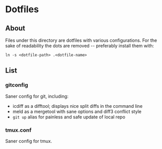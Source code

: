 # Dotfiles

## About

Files under this directory are dotfiles with various configurations.
For the sake of readability the dots are removed -- preferably install them with:

`ln -s <dotfile-path> .<dotfile-name>`

## List

### gitconfig

Saner config for git, including:

* icdiff as a difftool; displays nice split diffs in the command line
* meld as a mergetool with sane options and diff3 conflict style
* `git up` alias for painless and safe update of local repo

### tmux.conf

Saner config for tmux.
